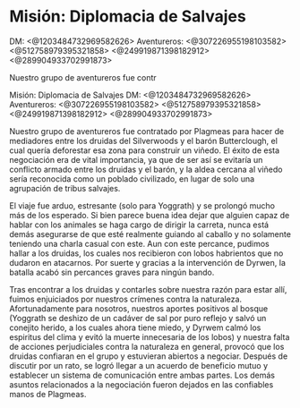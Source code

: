 # Misión: Diplomacia de Salvajes
DM: <@1203484732969582626> 
Aventureros: <@307226955198103582> <@512758979395321858> <@249919871398182912> <@289904933702991873> 

Nuestro grupo de aventureros fue contr

Misión: Diplomacia de Salvajes
DM: <@1203484732969582626> 
Aventureros: <@307226955198103582> <@512758979395321858> <@249919871398182912> <@289904933702991873> 

Nuestro grupo de aventureros fue contratado por Plagmeas para hacer de mediadores entre los druidas del Silverwoods y el barón Butterclough, el cual quería deforestar esa zona para construir un viñedo. El éxito de esta negociación era de vital importancia, ya que de ser así se evitaría un conflicto armado entre los druidas y el barón, y la aldea cercana al viñedo sería reconocida como un poblado civilizado, en lugar de solo una agrupación de tribus salvajes.

El viaje fue arduo, estresante (solo para Yoggrath) y se prolongó mucho más de los esperado. Si bien parece buena idea dejar que alguien capaz de hablar con los animales se haga cargo de dirigir la carreta, nunca está demás asegurarse de que esté realmente guiando al caballo y no solamente teniendo una charla casual con este. Aun con este percance, pudimos hallar a los druidas, los cuales nos recibieron con lobos habrientos que no dudaron en atacarnos. Por suerte y gracias a la intervención de Dyrwen, la batalla acabó sin percances graves para ningún bando.

Tras encontrar a los druidas y contarles sobre nuestra razón para estar allí, fuimos enjuiciados por nuestros crímenes contra la naturaleza. Afortunadamente para nosotros, nuestros aportes positivos al bosque (Yoggrath se deshizo de un cadáver de sal por puro reflejo y salvó un conejito herido, a los cuales ahora tiene miedo, y Dyrwem calmó los espiritus del clima y evitó la muerte innecesaria de los lobos) y nuestra falta de acciones perjudiciales contra la naturaleza en general, provocó que los druidas confiaran en el grupo y estuvieran abiertos a negociar. Después de discutir por un rato, se logró llegar a un acuerdo de beneficio mutuo y establecer un sistema de comunicación entre ambas partes. Los demás asuntos relacionados a la negociación fueron dejados en las confiables manos de Plagmeas.

